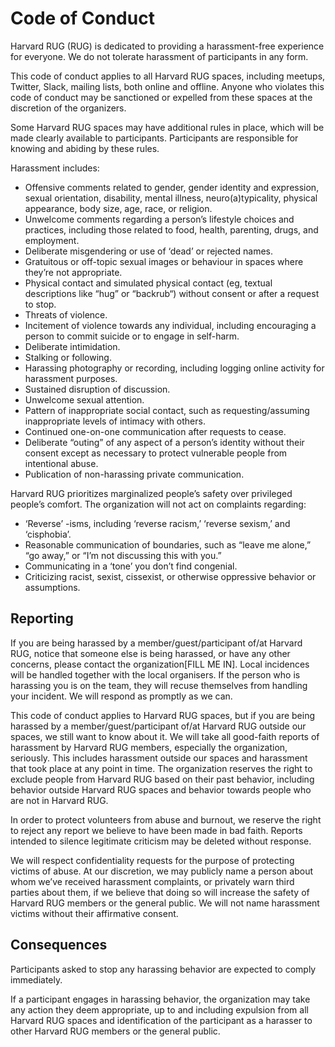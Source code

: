 
# Code of Conduct

Harvard RUG (RUG) is dedicated to providing a harassment-free experience for everyone. We do not tolerate harassment of participants in any form.

This code of conduct applies to all Harvard RUG spaces, including meetups, Twitter, Slack, mailing lists, both online and offline. Anyone who violates this code of conduct may be sanctioned or expelled from these spaces at the discretion of the organizers.

Some Harvard RUG spaces may have additional rules in place, which will be made clearly available to participants. Participants are responsible for knowing and abiding by these rules.

Harassment includes:

  - Offensive comments related to gender, gender identity and expression, sexual orientation, disability, mental illness, neuro(a)typicality, physical appearance, body size, age, race, or religion.
  - Unwelcome comments regarding a person’s lifestyle choices and practices, including those related to food, health, parenting, drugs, and employment.
  - Deliberate misgendering or use of ‘dead’ or rejected names.
  - Gratuitous or off-topic sexual images or behaviour in spaces where they’re not appropriate.
  - Physical contact and simulated physical contact (eg, textual descriptions like “hug” or “backrub“) without consent or after a request to stop.
  - Threats of violence.
  - Incitement of violence towards any individual, including encouraging a person to commit suicide or to engage in self-harm.
  - Deliberate intimidation.
  - Stalking or following.
  - Harassing photography or recording, including logging online activity for harassment purposes.
  - Sustained disruption of discussion.
  - Unwelcome sexual attention.
  - Pattern of inappropriate social contact, such as requesting/assuming inappropriate levels of intimacy with others.
  - Continued one-on-one communication after requests to cease.
  - Deliberate “outing” of any aspect of a person’s identity without their consent except as necessary to protect vulnerable people from intentional abuse.
  - Publication of non-harassing private communication.

Harvard RUG prioritizes marginalized people’s safety over privileged people’s comfort. The organization will not act on complaints regarding:

  - ‘Reverse’ -isms, including ‘reverse racism,’ ‘reverse sexism,’ and ‘cisphobia’.
  - Reasonable communication of boundaries, such as “leave me alone,” “go away,” or “I’m not discussing this with you.”
  - Communicating in a ‘tone’ you don’t find congenial.
  - Criticizing racist, sexist, cissexist, or otherwise oppressive behavior or assumptions.

## Reporting

If you are being harassed by a member/guest/participant of/at Harvard RUG, notice that someone else is being harassed, or have any other concerns, please contact the organization[FILL ME IN]. Local incidences will be handled together with the local organisers. If the person who is harassing you is on the team, they will recuse themselves from handling your incident. We will respond as promptly as we can.

This code of conduct applies to Harvard RUG spaces, but if you are being harassed by a member/guest/participant of/at Harvard RUG outside our spaces, we still want to know about it. We will take all good-faith reports of harassment by Harvard RUG members, especially the organization, seriously. This includes harassment outside our spaces and harassment that took place at any point in time. The organization reserves the right to exclude people from Harvard RUG based on their past behavior, including behavior outside Harvard RUG spaces and behavior towards people who are not in Harvard RUG.

In order to protect volunteers from abuse and burnout, we reserve the right to reject any report we believe to have been made in bad faith. Reports intended to silence legitimate criticism may be deleted without response.

We will respect confidentiality requests for the purpose of protecting victims of abuse. At our discretion, we may publicly name a person about whom we’ve received harassment complaints, or privately warn third parties about them, if we believe that doing so will increase the safety of Harvard RUG members or the general public. We will not name harassment victims without their affirmative consent.

## Consequences

Participants asked to stop any harassing behavior are expected to comply immediately.

If a participant engages in harassing behavior, the organization may take any action they deem appropriate, up to and including expulsion from all Harvard RUG spaces and identification of the participant as a harasser to other Harvard RUG members or the general public.
